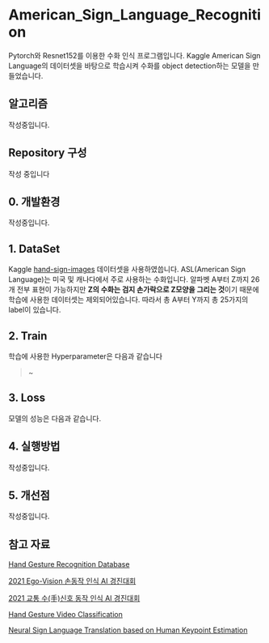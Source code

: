 # American_Sign_Language_Recognition

 Pytorch와 Resnet152를 이용한 수화 인식 프로그램입니다. Kaggle American Sign Language의 데이터셋을 바탕으로 학습시켜 수화를 object detection하는 모델을 만들었습니다.


## 알고리즘
 작성중입니다.
 
## Repository 구성
 작성 중입니다
 
## 0. 개발환경
 작성중입니다.

## 1. DataSet
 Kaggle [hand-sign-images](https://www.kaggle.com/datasets/ash2703/handsignimages) 데이터셋을 사용하였씁니다. ASL(American Sign Language)는 미국 및 캐나다에서 주로 사용하는 수화입니다. 알파벳 A부터 Z까지 26개 전부 표현이 가능하지만 **Z의 수화는 검지 손가락으로 Z모양을 그리는 것**이기 때문에 학습에 사용한 데이터셋는 제외되어있습니다. 따라서 총 A부터 Y까지 총 25가지의 label이 있습니다.
 
## 2. Train
 학습에 사용한 Hyperparameter은 다음과 같습니다
  > ~

## 3. Loss
 모델의 성능은 다음과 같습니다.

## 4. 실행방법
 작성중입니다.
 
## 5. 개선점
 작성중입니다.

 
## 참고 자료
[Hand Gesture Recognition Database](https://www.kaggle.com/datasets/gti-upm/leapgestrecog/code)

[2021 Ego-Vision 손동작 인식 AI 경진대회](https://dacon.io/competitions/official/235805/overview/description)

[2021 교통 수(手)신호 동작 인식 AI 경진대회](https://dacon.io/competitions/official/235806/overview/description)

[Hand Gesture Video Classification](https://www.kaggle.com/competitions/handgesturevideoclassification)

[Neural Sign Language Translation based on Human Keypoint Estimation](https://rladuddms.tistory.com/94)


